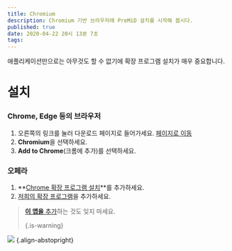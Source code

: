 ```yaml
---
title: Chromium
description: Chromium 기반 브라우저에 PreMiD 설치를 시작해 봅시다.
published: true
date: 2020-04-22 20시 13분 7초
tags:
---
```


애플리케이션만으로는 아무것도 할 수 없기에 확장 프로그램 설치가 매우 중요합니다.

# 설치
### Chrome, Edge 등의 브라우저
1. 오른쪽의 링크를 눌러 다운로드 페이지로 들어가세요. [페이지로 이동](https://premid.app/downloads)
2. **Chromium**을 선택하세요.
3. **Add to Chrome**(크롬에 추가)를 선택하세요.

### 오페라
1. **[Chrome 확장 프로그램 설치](https://addons.opera.com/en/extensions/details/install-chrome-extensions/)**를 추가하세요.
2. [저희의 확장 프로그램](https://premid.app/downloads)을 추가하세요.

> [**이 앱을** 추가](/install)하는 것도 잊지 마세요. 
> 
> {.is-warning}

![](https://img.icons8.com/color/2x/chrome.png) {.align-abstopright}